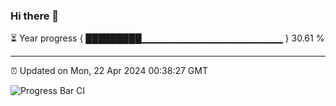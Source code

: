 ### Hi there 👋

⏳ Year progress { █████████▁▁▁▁▁▁▁▁▁▁▁▁▁▁▁▁▁▁▁▁▁ } 30.61 %

---

⏰ Updated on Mon, 22 Apr 2024 00:38:27 GMT

![Progress Bar CI](https://github.com/Shyam-Makwana/GitHub-Actions-Demo/workflows/Progress%20Bar%20CI/badge.svg)
